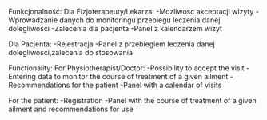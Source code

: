 Funkcjonalność:
Dla Fizjoterapeuty/Lekarza:
-Mozliwosc akceptacji wizyty
-Wprowadzanie danych do monitoringu przebiegu leczenia danej dolegliwości
-Zalecenia dla pacjenta
-Panel z kalendarzem wizyt

Dla Pacjenta:
-Rejestracja
-Panel z przebiegiem leczenia danej dolegliwosci,zalecenia do stosowania 

Functionality:
 For Physiotherapist/Doctor:
 -Possibility to accept the visit
 -Entering data to monitor the course of treatment of a given ailment
 -Recommendations for the patient
 -Panel with a calendar of visits

 For the patient:
 -Registration
 -Panel with the course of treatment of a given ailment and recommendations for use
